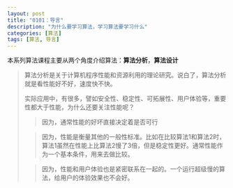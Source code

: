 ```yaml
---
layout: post
title: "0101：导言"
description: "为什么要学习算法，学习算法要学习什么"
categories: [算法]
tags: [算法, 导言]
---
```


本系列算法课程主要从两个角度介绍算法：**算法分析**，**算法设计**

> 算法分析是关于计算机程序性能和资源利用的理论研究。说白了，算法分析就是看性能好不好，速度快不快。
>
> 实际应用中，有很多，譬如安全性、稳定性、可拓展性、用户体验等，重要性都大于性能，为什么还要关注性能呢？
> > 因为，通常性能的好坏直接决定着是否可行
>
> > 因为，性能是衡量其他的一般性标准。比如在比较算法1和算法2时，算法1虽然在性能上比算法2慢了3倍，但是稳定性更好。通常性能作为一个基本条件，用来去做比较。
>
> > 因为，性能和用户体验也是紧密联系在一起的。一个运行超级慢的算法，给用户的体验效果也不会好。



